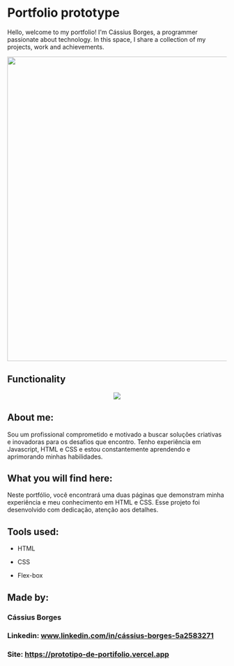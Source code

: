 # Portfolio prototype

Hello, welcome to my portfolio! I'm Cássius Borges, a programmer passionate about technology. In this space, I share a collection of my projects, work and achievements.

<div align="center">
<img src = "https://github.com/Borges9/Prototipo-de-portifolio/assets/102422255/39442973-f06c-49a0-a0ee-ae1cd0e84d83" width="700px" />
</div>

## Functionality
<div align="center">
<img src = "https://github.com/Borges9/Prototipo-de-portifolio/assets/102422255/2eb1cde2-dcf5-4fa3-ae54-80c552ab8fcb" />
</div> 

## About me:
Sou um profissional comprometido e motivado a buscar soluções criativas e inovadoras para os desafios que encontro. Tenho experiência em Javascript, HTML e CSS e estou constantemente aprendendo e aprimorando minhas habilidades.

## What you will find here:
Neste portfólio, você encontrará uma duas páginas que demonstram minha experiência e meu conhecimento em HTML e CSS. Esse projeto foi desenvolvido com dedicação, atenção aos detalhes.

## Tools used:

* HTML

* CSS

* Flex-box

## Made by:

### Cássius Borges

### Linkedin: www.linkedin.com/in/cássius-borges-5a2583271
### Site: https://prototipo-de-portifolio.vercel.app